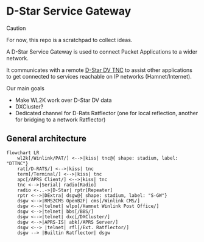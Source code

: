 # D-Star Service Gateway

> [!CAUTION]
> For now, this repo is a scratchpad to collect ideas.

A D-Star Service Gateway is used to connect Packet Applications to a wider network.

It communicates with a remote [D-Star DV TNC](https://github.com/dscp46/dttnc/) to assist other applications to get connected to services reachable on IP networks (Hamnet/Internet).

Our main goals
  * Make WL2K work over D-Star DV data
  * DXCluster?
  * Dedicated channel for D-Rats Ratflector (one for local reflection, another for bridging to a network Ratflector)

## General architecture

```mermaid
flowchart LR
    wl2k[/Winlink/PAT/] <-->|kiss| tnc@{ shape: stadium, label: "DTTNC"}
    rat[/D-RATS/] <-->|kiss| tnc
    term[/Terminal/] <-->|kiss| tnc
    apc[/APRS Client/] <-->|kiss| tnc
    tnc <-->|Serial| radio[Radio]
    radio <-..->|D-Star| rptr[Repeater]
    rptr <-->|DExtra| dsgw@{ shape: stadium, label: "S-GW"}
    dsgw <-->|RMS2CMS OpenB2F| cms[/Winlink CMS/]
    dsgw <-->|telnet| wlpo[/Hamnet Winlink Post Office/]
    dsgw <-->|telnet| bbs[/BBS/]
    dsgw <-->|telnet| dxc[/DXCluster/]
    dsgw <-->|APRS-IS| abk[/APRS Server/]
    dsgw <--> |telnet| rfl[/Ext. Ratflector/]
    dsgw --> |Builtin Ratflector| dsgw
```
